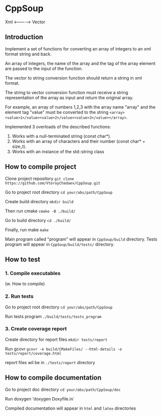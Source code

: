 # CppSoup
Xml <-----> Vector

## Introduction

Implement a set of functions for converting an array of integers to an xml format string and back.

An array of integers, the name of the array and the tag of the array element are passed to the input of the function. 

The vector to string conversion function should return a string in xml format.

The string to vector conversion function must receive a string representation of the array as input and
return the original array.

For example, an array of numbers 1,2,3 with the array name "array" and the element tag "value" must
be converted to the string `<array><value>1</value><value>2</value><value>3</value></array>`.

Implemented 3 overloads of the described functions:
1. Works with a null-terminated string (const char*).
2. Works with an array of characters and their number (const char* + size_t).
3. Works with an instance of the std::string class

## How to compile project

Clone project repository
`git clone https://github.com/VtoroyChadaev/CppSoup.git`

Go to project root directory
`cd your/abs/path/CppSoup`

Create build directory
`mkdir build`

Then run cmake
`cmake -B ./build/`

Go to build directory
`cd ./build/`

Finally, run make
`make`

Main program called "program" will appear in `CppSoup/build` directory.
Tests program will appear in `CppSoup/build/tests/` directory.

## How to test
### 1. Compile executables 
(w. How to compile)
### 2. Run tests

Go to project root directory
`cd your/abs/path/CppSoup`

Run tests program
`./build/tests/tests_program`
### 3. Create coverage report
Create directory for report files
`mkdir tests/report`

Run gcovr
`gcovr -e build/CMakeFiles/ --html-details -o tests/report/coverage.html`

report files wil be in `./tests/report` directory

## How to compile documentation

Go to project doc directory
`cd your/abs/path/CppSoup/doc`

Run doxygen
'doxygen Doxyfile.in`

Compiled documentation will appear in `html` and `latex` directories

